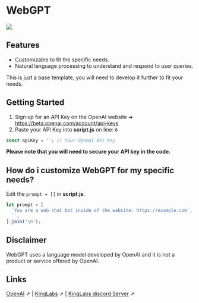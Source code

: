 # WebGPT
![](https://cdn.discordapp.com/attachments/970803532443836468/1123560304979230781/KLxOpenAI_.png)

## Features
- Customizable to fit the specific needs.
- Natural language processing to understand and respond to user queries.

This is just a base template, you will need to develop it further to fit your needs.
## Getting Started
1. Sign up for an API Key on the OpenAI website ➜ https://beta.openai.com/account/api-keys
2. Paste your API Key into **script.js** on line: `6`
```javascript
const apiKey = ''; // Your OpenAI API Key
```

**Please note that you will need to secure your API key in the code.**

## How do i customize WebGPT for my specific needs?
Edit the `prompt = []` in **script.js**.
```javascript
let prompt = [
  `You are a web chat bot inside of the website: https://example.com`,
  ``,
].join('\n');
```

## Disclaimer
WebGPT uses a language model developed by OpenAI and it is not a product or service offered by OpenAI.

## Links
[OpenAI](https://openai.com/) ➚  | [KingLabs](https://kinglabs.co.uk) ➚ | [KingLabs discord Server](https://discord.gg/J5FwejrmEF) ➚
